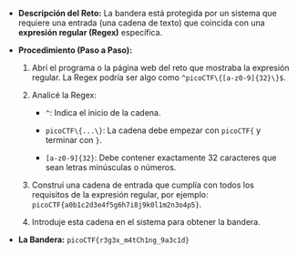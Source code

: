 - **Descripción del Reto:** La bandera está protegida por un sistema que requiere una entrada (una cadena de texto) que coincida con una **expresión regular (Regex)** específica.
    
- **Procedimiento (Paso a Paso):**
    
    1. Abrí el programa o la página web del reto que mostraba la expresión regular. La Regex podría ser algo como `^picoCTF\{[a-z0-9]{32}\}$`.
        
    2. Analicé la Regex:
        
        - `^`: Indica el inicio de la cadena.
            
        - `picoCTF\{...\}`: La cadena debe empezar con `picoCTF{` y terminar con `}`.
            
        - `[a-z0-9]{32}`: Debe contener exactamente 32 caracteres que sean letras minúsculas o números.
            
    3. Construí una cadena de entrada que cumplía con todos los requisitos de la expresión regular, por ejemplo: `picoCTF{a0b1c2d3e4f5g6h7i8j9k0l1m2n3o4p5}`.
        
    4. Introduje esta cadena en el sistema para obtener la bandera.
        
- **La Bandera:** `picoCTF{r3g3x_m4tCh1ng_9a3c1d}`